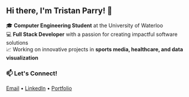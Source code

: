 ## Hi there, I'm Tristan Parry! 👋

🎓 **Computer Engineering Student** at the University of Waterloo  
💻 **Full Stack Developer** with a passion for creating impactful software solutions  
📈 Working on innovative projects in **sports media, healthcare, and data visualization**

### 📫 **Let's Connect!**
[Email](mailto:tparry@uwaterloo.ca) • [LinkedIn](https://linkedin.com/in/tristan-parry) • [Portfolio](https://tristanparry.github.io/)
